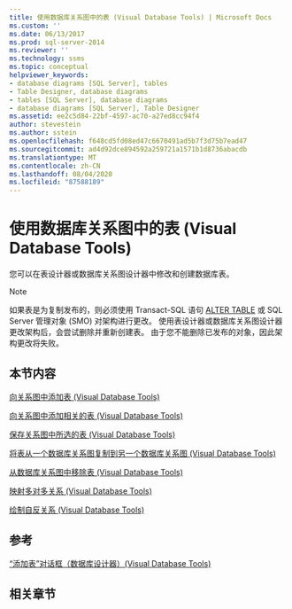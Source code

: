 ```yaml
---
title: 使用数据库关系图中的表 (Visual Database Tools) | Microsoft Docs
ms.custom: ''
ms.date: 06/13/2017
ms.prod: sql-server-2014
ms.reviewer: ''
ms.technology: ssms
ms.topic: conceptual
helpviewer_keywords:
- database diagrams [SQL Server], tables
- Table Designer, database diagrams
- tables [SQL Server], database diagrams
- database diagrams [SQL Server], Table Designer
ms.assetid: ee2c5d84-22bf-4597-ac70-a27ed8cc94f4
author: stevestein
ms.author: sstein
ms.openlocfilehash: f648cd5fd08ed47c6670491ad5b7f3d75b7ead47
ms.sourcegitcommit: ad4d92dce894592a259721a1571b1d8736abacdb
ms.translationtype: MT
ms.contentlocale: zh-CN
ms.lasthandoff: 08/04/2020
ms.locfileid: "87588189"
---
```

# <a name="work-with-tables-in-database-diagram-visual-database-tools"></a>使用数据库关系图中的表 (Visual Database Tools)
  您可以在表设计器或数据库关系图设计器中修改和创建数据库表。  
  
> [!NOTE]  
>  如果表是为复制发布的，则必须使用 Transact-SQL 语句 [ALTER TABLE](/sql/t-sql/statements/alter-table-transact-sql) 或 SQL Server 管理对象 (SMO) 对架构进行更改。 使用表设计器或数据库关系图设计器更改架构后，会尝试删除并重新创建表。 由于您不能删除已发布的对象，因此架构更改将失败。  
  
## <a name="in-this-section"></a>本节内容  
 [向关系图中添加表 (Visual Database Tools)](visual-database-tools.md)  
  
 [向关系图中添加相关的表 (Visual Database Tools)](add-related-tables-to-diagrams-visual-database-tools.md)  
  
 [保存关系图中所选的表 (Visual Database Tools)](save-selected-tables-on-a-diagram-visual-database-tools.md)  
  
 [将表从一个数据库关系图复制到另一个数据库关系图 (Visual Database Tools)](copy-tables-from-one-database-diagrams-to-another-visual-database-tools.md)  
  
 [从数据库关系图中移除表 (Visual Database Tools)](remove-tables-from-database-diagrams-visual-database-tools.md)  
  
 [映射多对多关系 (Visual Database Tools)](map-many-to-many-relationships-visual-database-tools.md)  
  
 [绘制自反关系 (Visual Database Tools)](draw-reflexive-relationships-visual-database-tools.md)  
  
## <a name="reference"></a>参考  
 [“添加表”对话框（数据库设计器）(Visual Database Tools)](add-table-dialog-box-database-designer-visual-database-tools.md)  
  
## <a name="related-sections"></a>相关章节  
  
